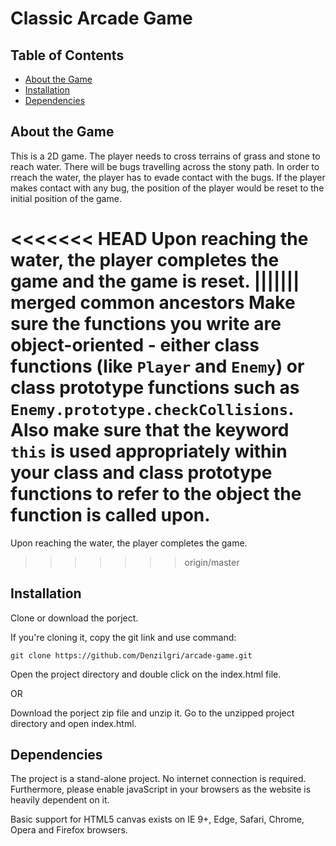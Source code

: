 # Classic Arcade Game

## Table of Contents

- [About the Game](#about-the-game)
- [Installation](#installation)
- [Dependencies](#dependencies)

## <a id="about-the-game">About the Game</a>

This is a 2D game. The player needs to cross terrains of grass and stone to reach water. There will be bugs travelling across the stony path. In order to rreach the water, the player has to evade contact with the bugs. If the player makes contact with any bug, the position of the player would be reset to the initial position of the game.

<<<<<<< HEAD
Upon reaching the water, the player completes the game and the game is reset.
||||||| merged common ancestors
Make sure the functions you write are **object-oriented** - either class functions (like `Player` and `Enemy`) or class prototype functions such as `Enemy.prototype.checkCollisions`. Also make sure that the keyword `this` is used appropriately within your class and class prototype functions to refer to the object the function is called upon.
=======
Upon reaching the water, the player completes the game.
>>>>>>> origin/master

## <a id="installation">Installation</a>

Clone or download the porject.

If you're cloning it, copy the git link and use command: 

```
git clone https://github.com/Denzilgri/arcade-game.git
```
Open the project directory and double click on the index.html file.

OR

Download the porject zip file and unzip it. Go to the unzipped project directory and open index.html.

## <a id="dependencies">Dependencies</a>

The project is a stand-alone project. No internet connection is required. Furthermore, please enable javaScript in your browsers as the website is heavily dependent on it.

Basic support for HTML5 canvas exists on IE 9+, Edge, Safari, Chrome, Opera and Firefox browsers.
